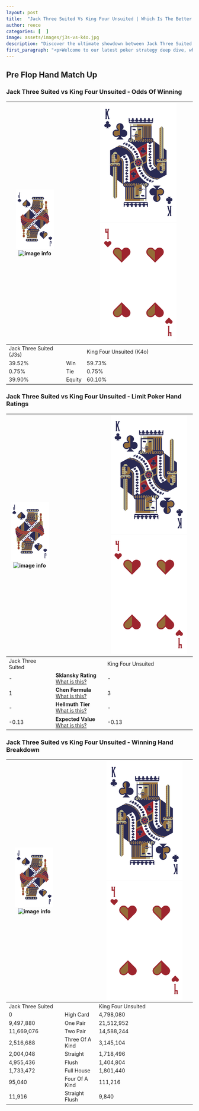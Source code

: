 ```yaml
---
layout: post
title:  "Jack Three Suited Vs King Four Unsuited | Which Is The Better Hand In Poker? A Complete Guide"
author: reece
categories: [  ]
image: assets/images/j3s-vs-k4o.jpg
description: "Discover the ultimate showdown between Jack Three Suited and King Four Unsuited in poker! Uncover the odds, strategies, and scenarios where one hand triumphs over the other. Get ready to up your poker game with this thrilling analysis."
first_paragraph: "<p>Welcome to our latest poker strategy deep dive, where we're pitting two distinct hands against each other in a high-stakes showdown: Jack Three Suited vs King Four Unsuited.</p><p>In the dynamic world of poker, every decision counts, and knowing which hand holds the upper hand is key to your success at the table.</p><p>In this article, we'll dissect these two hands, explore the scenarios where one dominates the other, and equip you with the knowledge to make strategic choices that can tip the odds in your favor.</p><p>Get ready to unravel the intriguing dynamics of these poker hands and elevate your game to new heights.</p>"
---
```




[comment]: # (sp0)

## Pre Flop Hand Match Up

<div class="table hand-ratings" markdown="1"> 



### Jack Three Suited vs King Four Unsuited - Odds Of Winning


    
| ![image info](assets/images/hand1/J.png) ![image info](assets/images/hand1/3s.png) |  | ![image info](assets/images/hand2/K.png) ![image info](assets/images/hand2/4o.png) |
| -------- | -------- | -------- |
| Jack Three Suited (J3s) |  | King Four Unsuited (K4o) |
| 39.52% | Win | 59.73% |
| 0.75% | Tie | 0.75% |
| 39.90% | Equity | 60.10% |




[comment]: # (sp1)



### Jack Three Suited vs King Four Unsuited - Limit Poker Hand Ratings


    
| ![image info](assets/images/hand1/J.png) ![image info](assets/images/hand1/3s.png) |  | ![image info](assets/images/hand2/K.png) ![image info](assets/images/hand2/4o.png) |
| -------- | -------- | -------- |
| Jack Three Suited |  | King Four Unsuited |
| - | **Sklansky Rating** [What is this?](/sklansky-rating-explained) | - |
| 1 | **Chen Formula** [What is this?](/chen-formula-explained) | 3 |
| - | **Hellmuth Tier** [What is this?](/Hellmuth-tier-explained) | - |
| -0.13 | **Expected Value** [What is this?](/expected-value-explained) | -0.13 |




[comment]: # (sp2)



### Jack Three Suited vs King Four Unsuited - Winning Hand Breakdown


    
| ![image info](assets/images/hand1/J.png) ![image info](assets/images/hand1/3s.png) |  | ![image info](assets/images/hand2/K.png) ![image info](assets/images/hand2/4o.png) |
| -------- | -------- | -------- |
| Jack Three Suited |  | King Four Unsuited |
| 0 | High Card | 4,798,080 |
| 9,497,880 | One Pair | 21,512,952 |
| 11,669,076 | Two Pair | 14,588,244 |
| 2,516,688 | Three Of A Kind | 3,145,104 |
| 2,004,048 | Straight | 1,718,496 |
| 4,955,436 | Flush | 1,404,804 |
| 1,733,472 | Full House | 1,801,440 |
| 95,040 | Four Of A Kind | 111,216 |
| 11,916 | Straight Flush | 9,840 |




[comment]: # (sp3)



</div>

[comment]: # (sp4)



[comment]: # (sp5)

